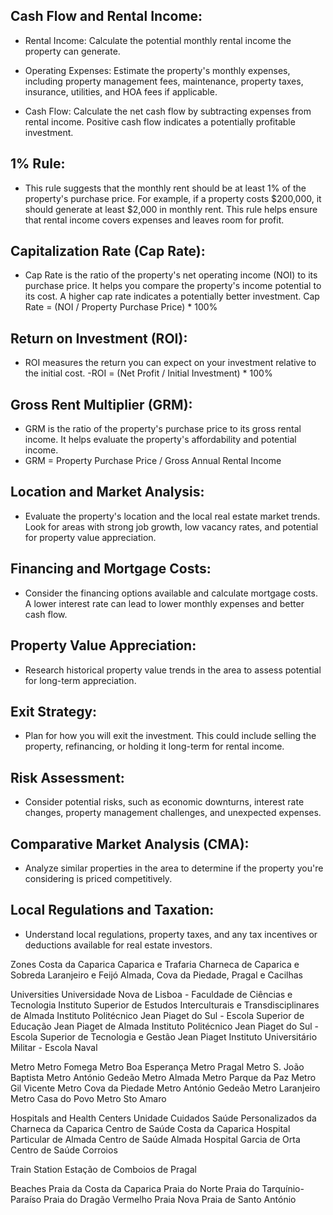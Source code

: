 ## Cash Flow and Rental Income:

- Rental Income: Calculate the potential monthly rental income the property can generate.

- Operating Expenses: Estimate the property's monthly expenses, including property management fees, maintenance, property taxes, insurance, utilities, and HOA fees if applicable.

- Cash Flow: Calculate the net cash flow by subtracting expenses from rental income. Positive cash flow indicates a potentially profitable investment.
## 1% Rule:

- This rule suggests that the monthly rent should be at least 1% of the property's purchase price. For example, if a property costs $200,000, it should generate at least $2,000 in monthly rent. This rule helps ensure that rental income covers expenses and leaves room for profit.
## Capitalization Rate (Cap Rate):

- Cap Rate is the ratio of the property's net operating income (NOI) to its purchase price. It helps you compare the property's income potential to its cost. A higher cap rate indicates a potentially better investment.
Cap Rate = (NOI / Property Purchase Price) * 100%
## Return on Investment (ROI):

- ROI measures the return you can expect on your investment relative to the initial cost.
 -ROI = (Net Profit / Initial Investment) * 100%
## Gross Rent Multiplier (GRM):

- GRM is the ratio of the property's purchase price to its gross rental income. It helps evaluate the property's affordability and potential income.
- GRM = Property Purchase Price / Gross Annual Rental Income
## Location and Market Analysis:

- Evaluate the property's location and the local real estate market trends. Look for areas with strong job growth, low vacancy rates, and potential for property value appreciation.
## Financing and Mortgage Costs:

- Consider the financing options available and calculate mortgage costs. A lower interest rate can lead to lower monthly expenses and better cash flow.
## Property Value Appreciation:

- Research historical property value trends in the area to assess potential for long-term appreciation.
## Exit Strategy:

- Plan for how you will exit the investment. This could include selling the property, refinancing, or holding it long-term for rental income.
## Risk Assessment:

- Consider potential risks, such as economic downturns, interest rate changes, property management challenges, and unexpected expenses.
## Comparative Market Analysis (CMA):

- Analyze similar properties in the area to determine if the property you're considering is priced competitively.
## Local Regulations and Taxation:

- Understand local regulations, property taxes, and any tax incentives or deductions available for real estate investors.


Zones
Costa da Caparica
Caparica e Trafaria
Charneca de Caparica e Sobreda
Laranjeiro e Feijó
Almada, Cova da Piedade, Pragal e Cacilhas

Universities
Universidade Nova de Lisboa - Faculdade de Ciências e Tecnologia
Instituto Superior de Estudos Interculturais e Transdisciplinares de Almada
Instituto Politécnico Jean Piaget do Sul - Escola Superior de Educação Jean Piaget de Almada
Instituto Politécnico Jean Piaget do Sul - Escola Superior de Tecnologia e Gestão Jean Piaget
Instituto Universitário Militar - Escola Naval

Metro 
Metro Fomega 
Metro Boa Esperança
Metro Pragal
Metro S. João Baptista
Metro António Gedeão
Metro Almada 
Metro Parque da Paz
Metro Gil Vicente
Metro Cova da Piedade
Metro António Gedeão
Metro Laranjeiro
Metro Casa do Povo
Metro Sto Amaro

Hospitals and Health Centers
Unidade Cuidados Saúde Personalizados da Charneca da Caparica
Centro de Saúde Costa da Caparica
Hospital Particular de Almada
Centro de Saúde Almada
Hospital Garcia de Orta
Centro de Saúde Corroios 

Train Station
Estação de Comboios de Pragal

Beaches
Praia da Costa da Caparica
Praia do Norte
Praia do Tarquínio-Paraíso
Praia do Dragão Vermelho
Praia Nova
Praia de Santo António